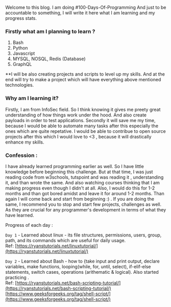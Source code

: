 Welcome to this blog. I am doing #100-Days-Of-Programming
And just to be accountable to something, I will write it here what I am learning and my progress stats.


### Firstly what am I planning to learn ? 
1. Bash
2. Python
3. Javascript
4. MYSQL, NOSQL, Redis (Database)
5. GraphQL  

**I will be also creating projects and scripts to level up my skills. And at the end will try to make a project which will have everything above mentioned technologies. 



### Why am I learning it? 
Firstly, I am from InfoSec field. So I think knowing it gives me preety great understanding of how things  work under the hood. And also create payloads in order to test applications. Secondly it will save me my time, because I would be able to automate many tasks after this especially the ones which are quite repetative. I would be able to contribue to open source projects after this which I would love to <3 , because it will drastically enhance my skills. 


### Confession :
I have already learned programming earlier as well. So I have little knowledge before beginning this challenge. But at that time, I was just reading code from w3schools, tutspoint and was reading it , understanding it, and than wrote the same. And also watching courses thinking that I am making progress even though I didn't at all. Also, I would do this for 1-2 months and than got bored amidst and leave it for around 1-2 months. Than again I will come back and start from beginning :) . If you are doing the same, I recommend you to stop and start few projects, challenges as well. As they are crucial for any programmer's development in terms of what they have learned. 



Progress of each day :

`Day 1` - Learned about linux - its file structures, permissions, users, group, path, and its commands which are useful for daily usage.<br/>
Ref: [https://ryanstutorials.net/linuxtutorial/](https://ryanstutorials.net/linuxtutorial/)

`Day 2` - Learned about Bash - how to {take input and print output, declare variables, make functions, looping(while, for, until, select), if-elif-else statements, switch cases, operations (arithematic & logical). Also started practicing . <br/>
Ref: [https://ryanstutorials.net/bash-scripting-tutorial/](https://ryanstutorials.net/bash-scripting-tutorial/) <br/>
[https://www.geeksforgeeks.org/tag/shell-script/](https://www.geeksforgeeks.org/tag/shell-script/)




